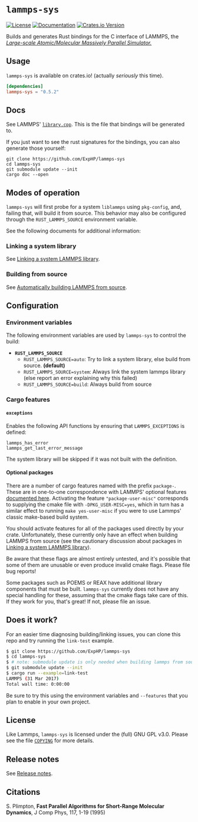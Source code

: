 # `lammps-sys`

[![License](https://img.shields.io/crates/l/lammps-sys.svg)](COPYING)
[![Documentation](https://docs.rs/lammps-sys/badge.svg)](https://docs.rs/lammps-sys)
[![Crates.io Version](https://img.shields.io/crates/v/lammps-sys.svg)](https://crates.io/crates/lammps-sys)
<!-- [![Build Status](https://travis-ci.org/ExpHP/lammps-sys.svg?branch=master)](https://travis-ci.org/ExpHP/lammps-sys) -->

Builds and generates Rust bindings for the C interface of LAMMPS, the [*Large-scale Atomic/Molecular Massively Parallel Simulator.*](http://lammps.sandia.gov/)

## Usage

`lammps-sys` is available on crates.io! (actually *seriously* this time).

<!-- Please remember to update ALL TOML examples, not just this one! -->
```toml
[dependencies]
lammps-sys = "0.5.2"
```

## Docs

<!-- NOTE: The cpp file has the doc comments, not the h file -->
See LAMMPS' [`library.cpp`].  This is the file that bindings will be generated to.

If you just want to see the rust signatures for the bindings, you can also generate those yourself:

```
git clone https://github.com/ExpHP/lammps-sys
cd lammps-sys
git submodule update --init
cargo doc --open
```

## Modes of operation

`lammps-sys` will first probe for a system `liblammps` using `pkg-config`, and, failing that, will build it from source. This behavior may also be configured through the `RUST_LAMMPS_SOURCE` environment variable.

See the following documents for additional information:

### Linking a system library

See [Linking a system LAMMPS library](doc/linking-a-system-library.md).

### Building from source

See [Automatically building LAMMPS from source](doc/building-from-source.md).

## Configuration

### Environment variables

The following environment variables are used by `lammps-sys` to control the build:

* **`RUST_LAMMPS_SOURCE`**
  * `RUST_LAMMPS_SOURCE=auto`:  Try to link a system library, else build from source. **(default)**
  * `RUST_LAMMPS_SOURCE=system`:  Always link the system lammps library (else report an error explaining why this failed)
  * `RUST_LAMMPS_SOURCE=build`:  Always build from source

### Cargo features

#### `exceptions`

Enables the following API functions by ensuring that `LAMMPS_EXCEPTIONS` is defined:

```
lammps_has_error
lammps_get_last_error_message
```

The system library will be skipped if it was not built with the definition.

#### Optional packages

There are a number of cargo features named with the prefix `package-`.  These are in one-to-one correspondence with LAMMPS' optional features [documented here](https://lammps.sandia.gov/doc/Packages.html).  Activating the feature `"package-user-misc"` corresponds to supplying the cmake file with `-DPKG_USER-MISC=yes`, which in turn has a similar effect to running `make yes-user-misc` if you were to use Lammps' classic make-based build system.

You should activate features for all of the packages used directly by your crate. Unfortunately, these currently only have an effect when building LAMMPS from source (see the cautionary discussion about packages in [Linking a system LAMMPS library](doc/linking-a-system-library.md)).

Be aware that these flags are almost entirely untested, and it's possible that some of them are unusable or even produce invalid cmake flags.  Please file bug reports!

Some packages such as POEMS or REAX have additional library components that must be built.  `lammps-sys` currently does not have any special handling for these, assuming that the cmake flags take care of this.  If they work for you, that's great!  If not, please file an issue.

## Does it work?

For an easier time diagnosing building/linking issues, you can clone this repo and try running the `link-test` example.

```sh
$ git clone https://github.com/ExpHP/lammps-sys
$ cd lammps-sys
$ # note: submodule update is only needed when building lammps from source
$ git submodule update --init
$ cargo run --example=link-test
LAMMPS (31 Mar 2017)
Total wall time: 0:00:00
```

Be sure to try this using the environment variables and `--features` that you plan to enable in your own project.

## License

Like Lammps, `lammps-sys` is licensed under the (full) GNU GPL v3.0. Please see the file [`COPYING`](COPYING) for more details.

## Release notes

See [Release notes](relnotes.md).

## Citations

S. Plimpton, **Fast Parallel Algorithms for Short-Range Molecular Dynamics**, J Comp Phys, 117, 1-19 (1995)

<!-- These links should all be maintained to point to the version
     of lammps that is built by `lammps-sys`                      -->
[`src/MAKE`]: https://github.com/lammps/lammps/tree/patch_5Feb2018/src/MAKE
[`library.cpp`]: https://github.com/lammps/lammps/blob/patch_5Feb2018/src/library.cpp
[the lammps source]: https://github.com/lammps/lammps/tree/patch_5Feb2018
